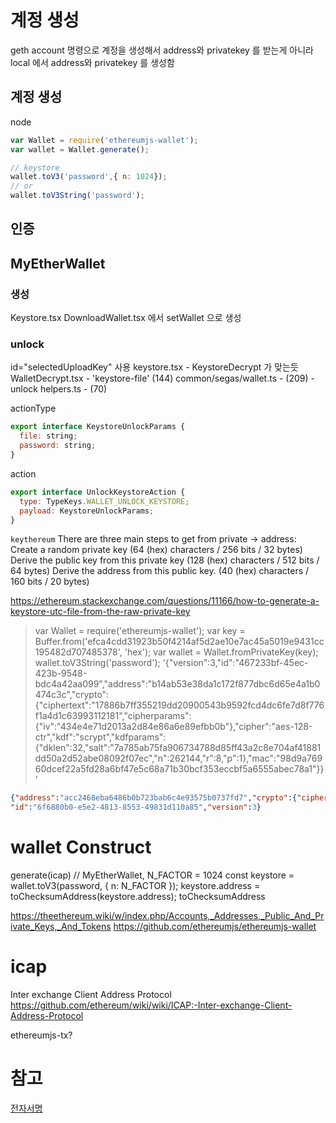 # 계정 생성
geth account 명령으로 계정을 생성해서 address와 privatekey 를 받는게 아니라
local 에서 address와 privatekey 를 생성함

## 계정 생성
node
```js
var Wallet = require('ethereumjs-wallet');
var wallet = Wallet.generate();

// keystore
wallet.toV3('password',{ n: 1024});
// or
wallet.toV3String('password');
```

## 인증


## MyEtherWallet
### 생성
Keystore.tsx
DownloadWallet.tsx 에서
setWallet 으로 생성
### unlock
id="selectedUploadKey" 사용
keystore.tsx - KeystoreDecrypt 가 맞는듯
WalletDecrypt.tsx - 'keystore-file' (144)
common/segas/wallet.ts - (209) - unlock
helpers.ts - (70)

actionType
```js
export interface KeystoreUnlockParams {
  file: string;
  password: string;
}
```
action
```js
export interface UnlockKeystoreAction {
  type: TypeKeys.WALLET_UNLOCK_KEYSTORE;
  payload: KeystoreUnlockParams;
}
```


`keythereum`
There are three main steps to get from private -> address:
Create a random private key (64 (hex) characters / 256 bits / 32 bytes)
Derive the public key from this private key (128 (hex) characters / 512 bits / 64 bytes)
Derive the address from this public key. (40 (hex) characters / 160 bits / 20 bytes)



https://ethereum.stackexchange.com/questions/11166/how-to-generate-a-keystore-utc-file-from-the-raw-private-key

> var Wallet = require('ethereumjs-wallet');
> var key = Buffer.from('efca4cdd31923b50f4214af5d2ae10e7ac45a5019e9431cc195482d707485378', 'hex');
> var wallet = Wallet.fromPrivateKey(key);
> wallet.toV3String('password');
'{"version":3,"id":"467233bf-45ec-423b-9548-bdc4a42aa099","address":"b14ab53e38da1c172f877dbc6d65e4a1b0474c3c","crypto":{"ciphertext":"17886b7ff355219dd20900543b9592fcd4dc6fe7d8f776f1a4d1c63993112181","cipherparams":{"iv":"434e4e71d2013a2d84e86a6e89efbb0b"},"cipher":"aes-128-ctr","kdf":"scrypt","kdfparams":{"dklen":32,"salt":"7a785ab75fa906734788d85ff43a2c8e704af41881dd50a2d52abe08092f07ec","n":262144,"r":8,"p":1},"mac":"98d9a76960dcef22a5fd28a6bf47e5c68a71b30bcf353eccbf5a6555abec78a1"}}'


```json
{"address":"acc2468eba6486b0b723bab6c4e93575b0737fd7","crypto":{"cipher":"aes-128-ctr","ciphertext":"8eb1c4651b67bbf748324f4239ae772247d258b0e73f5ebffaf86508726a2857","cipherparams":{"iv":"776b7eeb89790452e834289a369f51d7"},"kdf":"scrypt","kdfparams":{"dklen":32,"n":262144,"p":1,"r":8,"salt":"b9d622a4333d134a7919c07aa685d86f7dbc3f093e1297bcdefb52359acc814a"},"mac":"38d98579a95d6b4b17498f132ffde171eb8890cb023419af268d540c0711ec40"},
"id":"6f6880b0-e5e2-4813-8553-49831d110a85","version":3}
```

# wallet Construct
generate(icap)
// MyEtherWallet, N_FACTOR = 1024
const keystore = wallet.toV3(password, { n: N_FACTOR });
keystore.address = toChecksumAddress(keystore.address);
toChecksumAddress

https://theethereum.wiki/w/index.php/Accounts,_Addresses,_Public_And_Private_Keys,_And_Tokens
https://github.com/ethereumjs/ethereumjs-wallet

# icap
Inter exchange Client Address Protocol
https://github.com/ethereum/wiki/wiki/ICAP:-Inter-exchange-Client-Address-Protocol

ethereumjs-tx?

# 참고
[전자서명](http://terms.naver.com/entry.nhn?docId=3432015&cid=58437&categoryId=58437)
